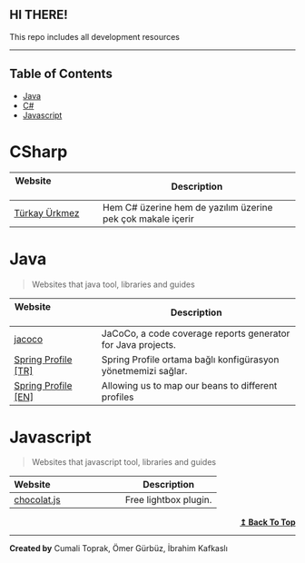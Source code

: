 ## HI THERE!

This repo includes all development resources

***

## Table of Contents

- [Java](#Java)
- [C#](#CSharp)
- [Javascript](#Javascript)


# CSharp
| Website&nbsp; &nbsp; &nbsp; &nbsp; &nbsp; &nbsp; &nbsp; &nbsp; &nbsp; &nbsp; &nbsp; &nbsp; &nbsp; &nbsp; | Description |
| ----------------------- | ------------------ |
| [Türkay Ürkmez](https://www.turkayurkmez.com/)| Hem C# üzerine hem de yazılım üzerine pek çok makale içerir |


# Java
>Websites that java tool, libraries and guides

| Website&nbsp; &nbsp; &nbsp; &nbsp; &nbsp; &nbsp; &nbsp; &nbsp; &nbsp; &nbsp; &nbsp; &nbsp; &nbsp; &nbsp; | Description |
| ----------------------- | ------------------ |
| [jacoco](https://www.baeldung.com/jacoco)| JaCoCo, a code coverage reports generator for Java projects. |
| [Spring Profile [TR]](https://bilisim.io/2021/01/11/spring-boot-profiles/#:~:text=Uygulamalar%2C%20farkl%C4%B1%20ortamlarda%20farkl%C4%B1%20konfig%C3%BCrasyonlara,ortamlar%C4%B1%20olmazsa%20olmaz%20iki%20ortamd%C4%B1r.)| Spring Profile ortama bağlı konfigürasyon yönetmemizi sağlar.|
| [Spring Profile [EN]](https://www.baeldung.com/spring-profiles)| Allowing us to map our beans to different profiles |


# Javascript
>Websites that javascript tool, libraries and guides

| Website&nbsp; &nbsp; &nbsp; &nbsp; &nbsp; &nbsp; &nbsp; &nbsp; &nbsp; &nbsp; &nbsp; &nbsp; &nbsp; &nbsp; | Description |
| ----------------------- | ------------------ |
| [chocolat.js](http://chocolat.insipi.de/)| Free lightbox plugin. |

<div align="right">
    <b><a href="#table-of-contents">↥ Back To Top</a></b>
</div>



*****
__Created by__ Cumali Toprak, Ömer Gürbüz, İbrahim Kafkaslı
